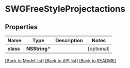 # SWGFreeStyleProjectactions

## Properties
Name | Type | Description | Notes
------------ | ------------- | ------------- | -------------
**class** | **NSString*** |  | [optional] 

[[Back to Model list]](../README.md#documentation-for-models) [[Back to API list]](../README.md#documentation-for-api-endpoints) [[Back to README]](../README.md)


